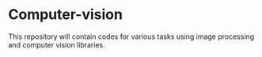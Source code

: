 # Computer-vision
This repository will contain codes for various tasks using image processing and computer vision libraries. 
